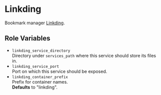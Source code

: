 Linkding
=========

Bookmark manager [Linkding](https://github.com/sissbruecker/linkding).

Role Variables
--------------

- `linkding_service_directory`<br/>
   Directory under `services_path` where this service should store its files in.
- `linkding_service_port`<br/>
   Port on which this service should be exposed.
- `linkding_container_prefix`<br/>
   Prefix for container names.<br/>**Defaults** to "linkding".
